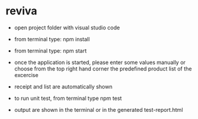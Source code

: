 # reviva

- open project folder with visual studio code
- from terminal type: npm install
- from terminal type: npm start
- once the application is started, please enter some values manually or choose from the top right hand corner the predefined product list of the excercise
- receipt and list are automatically shown


- to run unit test, from terminal type npm test
- output are shown in the terminal or in the generated test-report.html
